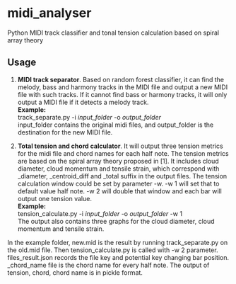 # midi_analyser
Python MIDI track classifier and tonal tension calculation based on spiral array theory
## Usage
1. **MIDI track separator**. Based on random forest classifier, it can find the melody, bass and harmony tracks in the MIDI file and output a new MIDI file with such tracks. If it cannot find bass or harmony tracks, it will only output a MIDI file if it detects a melody track.<br/>  **Example:** <br/> track_separate.py -i _input_folder_ -o _output_folder_<br/>
input_folder contains the original midi files, and output_folder is the destination for the new MIDI file.

2. **Total tension and chord calculator**. It will output three tension metrics for the midi file and chord names for each half note. The tension metrics are based on the spiral array theory proposed in [1]. It includes cloud diameter, cloud momentum and tensile strain, which correspond with \_diameter, \_centroid_diff and \_total suffix in the output files. The tension calculation window could be set by parameter -w. -w 1 will set that to default value half note. -w 2 will double that window and each bar will output one tension value.<br/> **Example:**<br/>tension_calculate.py -i _input_folder_ -o _output_folder_ -w 1<br/>
The output also contains three graphs for the cloud diameter, cloud momentum and tensile strain.

In the example folder, new.mid is the result by running track_separate.py on the old.mid file. Then tension_calculate.py is called with -w 2 parameter. files_result.json records the file key and potential key changing bar position. \_chord_name file is the chord name for every half note. The output of tension, chord, chord name is in pickle format. 